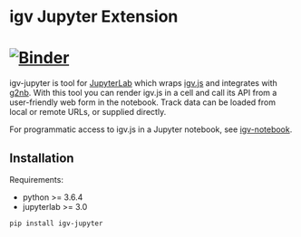 # igv Jupyter Extension

[![Binder](https://beta.mybinder.org/badge.svg)](https://mybinder.org/v2/gh/g2nb/igv-jupyter/master)
=======


igv-jupyter is tool for [JupyterLab](http://jupyter.org/) which wraps [igv.js](https://github.com/igvteam/igv.js) and
integrates with [g2nb](https://github.com/g2nb/g2nb). With this tool you can render igv.js in a cell and call its API
from a user-friendly web form in the notebook. Track data can be loaded from local or remote URLs, or supplied directly.

For programmatic access to igv.js in a Jupyter notebook, see [igv-notebook](https://github.com/igvteam/igv-notebook).

## Installation

Requirements:

* python >= 3.6.4
* jupyterlab >= 3.0

```bash
pip install igv-jupyter
```
